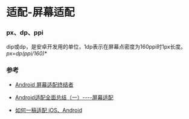 # 适配-屏幕适配

### px、dp、ppi
dip或dp，是安卓开发用的单位，1dp表示在屏幕点密度为160ppi时1px长度。**px=dp*(ppi/160)**

### 参考

* [Android 屏幕适配终结者](https://juejin.im/post/5c18039d5188253b7e74987e)

* [Android适配全面总结（一）----屏幕适配](https://www.jianshu.com/p/7aa34434ad4d)
* [如何一稿适配 iOS、Android](https://zhuanlan.zhihu.com/p/22084291)
